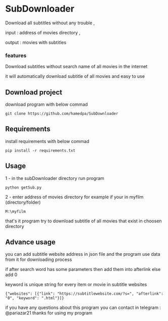# SubDownloader
Download all subtitles without any trouble ,

input : address of movies directory ,

output : movies with subtitles 

<h3>features</h3>
    Download subtitles without search name of all movies in the internet
    
   it will automatically download subtitle of all movies and easy to use
 
 <h2>Download project</h2>
download program with below commad

    git clone https://github.com/hamedpa/SubDownloader
    
<h2>Requirements</h2>
install requirements with below commad

    pip install -r requirements.txt
    
<h2>Usage</h2>
1 - in the subDownloader directory run program 

    python getSub.py
    
2 - enter address of movies directory
for example if your in myfilm (directory/folder)

    M:\myfilm
    
that's it program try to download subtitle of all movies that exist in choosen directory 

<h2>Advance usage</h2>
you can add subtitle website address in json file and the program use data from it for downloading process

if after search word has some parameters then add them into afterlink else add 0

keyword is unique string for every item or movie in subtitle websites

    {"websites": [{"link": "https://subtitlewebsite.com/?s=", "afterlink": "0", "keyword": ".html"}]}

if you have any questions about this program you can contact in telegram : @pariazar21
thanks for using my program


 
